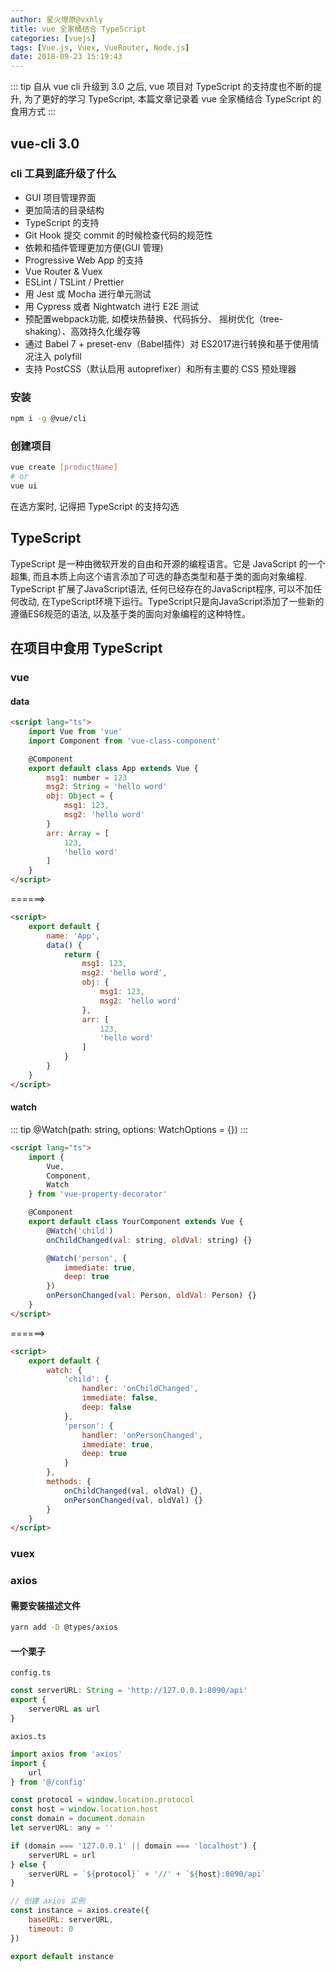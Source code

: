 ```yaml
---
author: 星火燎原@vxhly
title: vue 全家桶结合 TypeScript
categories: [vuejs]
tags: [Vue.js, Vuex, VueRouter, Node.js]
date: 2018-09-23 15:19:43
---
```


::: tip
自从 vue cli 升级到 3.0 之后, vue 项目对 TypeScript 的支持度也不断的提升, 为了更好的学习 TypeScript, 本篇文章记录着 vue 全家桶结合 TypeScript 的食用方式
:::
<!-- more -->

## vue-cli 3.0

### cli 工具到底升级了什么

* GUI 项目管理界面
* 更加简洁的目录结构
* TypeScript 的支持
* Git Hook 提交 commit 的时候检查代码的规范性
* 依赖和插件管理更加方便(GUI 管理)
* Progressive Web App 的支持
* Vue Router & Vuex
* ESLint / TSLint / Prettier
* 用 Jest 或 Mocha 进行单元测试
* 用 Cypress 或者 Nightwatch 进行 E2E 测试
* 预配置webpack功能, 如模块热替换、代码拆分、 摇树优化（tree-shaking）、高效持久化缓存等
* 通过 Babel 7 + preset-env（Babel插件）对 ES2017进行转换和基于使用情况注入 polyfill
* 支持 PostCSS（默认启用 autoprefixer）和所有主要的 CSS 预处理器

### 安装

``` bash
npm i -g @vue/cli
```

### 创建项目

``` bash
vue create [productName]
# or
vue ui
```

在选方案时, 记得把 TypeScript 的支持勾选

## TypeScript

TypeScript 是一种由微软开发的自由和开源的编程语言。它是 JavaScript 的一个超集, 而且本质上向这个语言添加了可选的静态类型和基于类的面向对象编程. TypeScript 扩展了JavaScript语法, 任何已经存在的JavaScript程序, 可以不加任何改动, 在TypeScript环境下运行。TypeScript只是向JavaScript添加了一些新的遵循ES6规范的语法, 以及基于类的面向对象编程的这种特性。

## 在项目中食用 TypeScript

### vue

#### data

``` html
<script lang="ts">
    import Vue from 'vue'
    import Component from 'vue-class-component'

    @Component
    export default class App extends Vue {
        msg1: number = 123
        msg2: String = 'hello word'
        obj: Object = {
            msg1: 123,
            msg2: 'hello word'
        }
        arr: Array = [
            123,
            'hello word'
        ]
    }
</script>
```

======>

``` html
<script>
    export default {
        name: 'App',
        data() {
            return {
                msg1: 123,
                msg2: 'hello word',
                obj: {
                    msg1: 123,
                    msg2: 'hello word'
                },
                arr: [
                    123,
                    'hello word'
                ]
            }
        }
    }
</script>
```

#### watch

::: tip
@Watch(path: string, options: WatchOptions = {})
:::

``` html
<script lang="ts">
    import {
        Vue,
        Component,
        Watch
    } from 'vue-property-decorator'

    @Component
    export default class YourComponent extends Vue {
        @Watch('child')
        onChildChanged(val: string, oldVal: string) {}

        @Watch('person', {
            immediate: true,
            deep: true
        })
        onPersonChanged(val: Person, oldVal: Person) {}
    }
</script>
```

======>

``` html
<script>
    export default {
        watch: {
            'child': {
                handler: 'onChildChanged',
                immediate: false,
                deep: false
            },
            'person': {
                handler: 'onPersonChanged',
                immediate: true,
                deep: true
            }
        },
        methods: {
            onChildChanged(val, oldVal) {},
            onPersonChanged(val, oldVal) {}
        }
    }
</script>
```

### vuex

### axios

#### 需要安装描述文件

``` bash
yarn add -D @types/axios
```

#### 一个栗子

`config.ts` 

``` javascript
const serverURL: String = 'http://127.0.0.1:8090/api'
export {
    serverURL as url
}
```

`axios.ts` 

``` javascript
import axios from 'axios'
import {
    url
} from '@/config'

const protocol = window.location.protocol
const host = window.location.host
const domain = document.domain
let serverURL: any = ''

if (domain === '127.0.0.1' || domain === 'localhost') {
    serverURL = url
} else {
    serverURL = `${protocol}` + '//' + `${host}:8090/api` 
}

// 创建 axios 实例
const instance = axios.create({
    baseURL: serverURL,
    timeout: 0
})

export default instance
```


